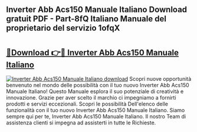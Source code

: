 ## Inverter Abb Acs150 Manuale Italiano Download gratuit PDF - Part-8fQ Italiano Manuale del proprietario del servizio 1ofqX

# <h2><a href="http://dfdnfg.blite.top/?on=Inverter+Abb+Acs150+Manuale+Italiano">🔗Download 👉🔴 Inverter Abb Acs150 Manuale Italiano</a></h2>

[![Inverter Abb Acs150 Manuale Italiano download](https://i.imgur.com/lujVjoI.png)](http://dfdnfg.blite.top/?on=Inverter+Abb+Acs150+Manuale+Italiano)
Scopri nuove opportunità benvenuto nel mondo delle possibilità con il tuo nuovo Inverter Abb Acs150 Manuale Italiano! Questo Manuale esplora il suo potenziale di creatività e innovazione. Grazie per aver scelto il marchio ci impegniamo a fornirti prodotti e servizi eccezionali. Scopri le possibilità Dell'elenco delle funzionalità con il tuo nuovo Inverter Abb Acs150 Manuale Italiano. Siamo sempre qui per te, Inverter Abb Acs150 Manuale Italiano. Il nostro Team di assistenza clienti si impegna ad assisterti in tutte le Richieste.
